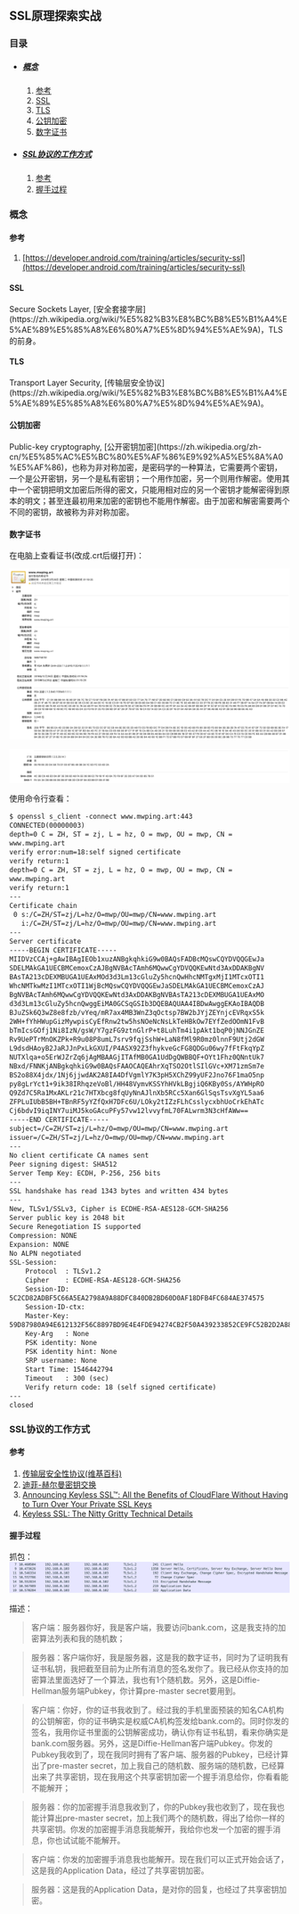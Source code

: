 ## SSL原理探索实战

### 目录

* ##### [概念](#1)
  1. [参考](#1.1)
  2. [SSL](#1.2)
  3. [TLS](#1.3)
  4. [公钥加密](#1.4)
  5. [数字证书](#1.5)

* ##### [SSL协议的工作方式](#2)
  1. [参考](#2.1)
  2. [握手过程](#2.2)


<h3 id="1">概念</h3>

<h4 id="1.1">参考</h4> 

1. [https://developer.android.com/training/articles/security-ssl](https://developer.android.com/training/articles/security-ssl)

<h4 id="1.2">SSL</h4> 
Secure Sockets Layer, [安全套接字层](https://zh.wikipedia.org/wiki/%E5%82%B3%E8%BC%B8%E5%B1%A4%E5%AE%89%E5%85%A8%E6%80%A7%E5%8D%94%E5%AE%9A)，TLS的前身。

<h4 id="1.3">TLS</h4> 
Transport Layer Security, [传输层安全协议](https://zh.wikipedia.org/wiki/%E5%82%B3%E8%BC%B8%E5%B1%A4%E5%AE%89%E5%85%A8%E6%80%A7%E5%8D%94%E5%AE%9A)。

<h4 id="1.4">公钥加密</h4> 
Public-key cryptography, [公开密钥加密](https://zh.wikipedia.org/zh-cn/%E5%85%AC%E5%BC%80%E5%AF%86%E9%92%A5%E5%8A%A0%E5%AF%86)，也称为非对称加密，是密码学的一种算法，它需要两个密钥，一个是公开密钥，另一个是私有密钥；一个用作加密，另一个则用作解密。使用其中一个密钥把明文加密后所得的密文，只能用相对应的另一个密钥才能解密得到原本的明文；甚至连最初用来加密的密钥也不能用作解密。由于加密和解密需要两个不同的密钥，故被称为非对称加密。

<h4 id="1.5">数字证书</h4>

在电脑上查看证书(改成.crt后缀打开)：

![](../../assets/images/certificate01.png)

![](../../assets/images/certificate02.png)

使用命令行查看：
```
$ openssl s_client -connect www.mwping.art:443
CONNECTED(00000003)
depth=0 C = ZH, ST = zj, L = hz, O = mwp, OU = mwp, CN = www.mwping.art
verify error:num=18:self signed certificate
verify return:1
depth=0 C = ZH, ST = zj, L = hz, O = mwp, OU = mwp, CN = www.mwping.art
verify return:1
---
Certificate chain
 0 s:/C=ZH/ST=zj/L=hz/O=mwp/OU=mwp/CN=www.mwping.art
   i:/C=ZH/ST=zj/L=hz/O=mwp/OU=mwp/CN=www.mwping.art
---
Server certificate
-----BEGIN CERTIFICATE-----
MIIDVzCCAj+gAwIBAgIEOb1xuzANBgkqhkiG9w0BAQsFADBcMQswCQYDVQQGEwJa
SDELMAkGA1UECBMCemoxCzAJBgNVBAcTAmh6MQwwCgYDVQQKEwNtd3AxDDAKBgNV
BAsTA213cDEXMBUGA1UEAxMOd3d3Lm13cGluZy5hcnQwHhcNMTgxMjI1MTcxOTI1
WhcNMTkwMzI1MTcxOTI1WjBcMQswCQYDVQQGEwJaSDELMAkGA1UECBMCemoxCzAJ
BgNVBAcTAmh6MQwwCgYDVQQKEwNtd3AxDDAKBgNVBAsTA213cDEXMBUGA1UEAxMO
d3d3Lm13cGluZy5hcnQwggEiMA0GCSqGSIb3DQEBAQUAA4IBDwAwggEKAoIBAQDB
BJuZSk6Q3wZ8e8fzb/vYeq/mR7ax4MB3WnZ3qOctsp7BW2bJYjZEYnjcEVRqxS5k
2WH+fYhHWupGizMywpisCyEfRnw2tw5hsNOeNcNsLkTeHBkOw7EYfZedOOmN1FvB
bTmIcsGOfj1Ni8IzN/gsW/Y7gzFG9ztnGlrP+t8LuhTm4i1pAkt1bqP0jNNJGnZE
Rv9UePTrMnOKZPk+R9u08P8umL7srv9fqjSshW+LaN8fMl9R0mz0lnnF9Utj2dGW
L9dsdHAoyB2JaRJJnPxLkGXUI/P4ASX92Z3fhykveGcFG8QDGu06wy7fFtFkqYpZ
NUTXlqa+o5ErWJZrZq6jAgMBAAGjITAfMB0GA1UdDgQWBBQF+OYt1Fhz0QNntUk7
NBxd/FNNKjANBgkqhkiG9w0BAQsFAAOCAQEAhrXqTSO2OtlSIlGVc+XM71zmSm7e
BS2o88X4jdx/1Nj6jjwdAK2A8IA4DfVgmlY7K3pH5XChZ99yUF2Jno76F1maO5np
py8gLrYct1+9ik38IRhqzeVoBl/HH48VymvKSSYhHVkLBgjiQ6KBy0Ss/AYWHpRO
Q9Zd7C5Ra1MxAKLr21c7HTXbcg8fqUyNnAJlnXb5RCc5Xan6GlSqsTsvXgYL5aa6
ZFPLuIUbB5BH+TBnRF5yYZfQxH7DFc6U/LOky2tIZzFLhCsslycxbhUoCrkEhATc
Cj6bdvI9iqINY7uiMJ5koGAcuPFy57vw12lvvyfmL70FALwrm3N3cHfAWw==
-----END CERTIFICATE-----
subject=/C=ZH/ST=zj/L=hz/O=mwp/OU=mwp/CN=www.mwping.art
issuer=/C=ZH/ST=zj/L=hz/O=mwp/OU=mwp/CN=www.mwping.art
---
No client certificate CA names sent
Peer signing digest: SHA512
Server Temp Key: ECDH, P-256, 256 bits
---
SSL handshake has read 1343 bytes and written 434 bytes
---
New, TLSv1/SSLv3, Cipher is ECDHE-RSA-AES128-GCM-SHA256
Server public key is 2048 bit
Secure Renegotiation IS supported
Compression: NONE
Expansion: NONE
No ALPN negotiated
SSL-Session:
    Protocol  : TLSv1.2
    Cipher    : ECDHE-RSA-AES128-GCM-SHA256
    Session-ID: 5C2CD82ADBF5C66A5EA2798A9A88DFC840DB2BD60D0AF18DFB4FC684AE374575
    Session-ID-ctx: 
    Master-Key: 59D87980A94E612132F56C8897BD9E4E4FDE94274CB2F50A439233852CE9FC52B2D2A883D48361D0A8C9A63B5E942083
    Key-Arg   : None
    PSK identity: None
    PSK identity hint: None
    SRP username: None
    Start Time: 1546442794
    Timeout   : 300 (sec)
    Verify return code: 18 (self signed certificate)
---
closed
```

<h3 id="2">SSL协议的工作方式</h3>

<h4 id="2.1">参考</h4>

1. [传输层安全性协议(维基百科)](https://zh.wikipedia.org/wiki/%E5%82%B3%E8%BC%B8%E5%B1%A4%E5%AE%89%E5%85%A8%E6%80%A7%E5%8D%94%E5%AE%9A)
2. [迪菲-赫尔曼密钥交换](https://zh.wikipedia.org/wiki/%E8%BF%AA%E8%8F%B2-%E8%B5%AB%E7%88%BE%E6%9B%BC%E5%AF%86%E9%91%B0%E4%BA%A4%E6%8F%9B)
3. [Announcing Keyless SSL™: All the Benefits of CloudFlare Without Having to Turn Over Your Private SSL Keys](https://blog.cloudflare.com/announcing-keyless-ssl-all-the-benefits-of-cloudflare-without-having-to-turn-over-your-private-ssl-keys/)
4. [Keyless SSL: The Nitty Gritty Technical Details](https://blog.cloudflare.com/keyless-ssl-the-nitty-gritty-technical-details/)

<h4 id="2.2">握手过程</h4>

抓包：
![](../../assets/images/ssl-handshake.png)

描述：
> 客户端：服务器你好，我是客户端，我要访问bank.com，这是我支持的加密算法列表和我的随机数；

> 服务器：客户端你好，我是服务器，这是我的数字证书，同时为了证明我有证书私钥，我把截至目前为止所有消息的签名发你了。我已经从你支持的加密算法里面选好了一个算法，我也有1个随机数。另外，这是Diffie-Hellman服务端Pubkey，你计算pre-master secret要用到。

> 客户端：你好，你的证书我收到了。经过我的手机里面预装的知名CA机构的公钥解密，你的证书确实是权威CA机构签发给bank.com的。同时你发的签名，我用你证书里面的公钥解密成功，确认你有证书私钥，看来你确实是bank.com服务器。另外，这是Diffie-Hellman客户端Pubkey。你发的Pubkey我收到了，现在我同时拥有了客户端、服务器的Pubkey，已经计算出了pre-master secret，加上我自己的随机数、服务端的随机数，已经算出来了共享密钥，现在我用这个共享密钥加密一个握手消息给你，你看看能不能解开；

> 服务器：你的加密握手消息我收到了，你的Pubkey我也收到了，现在我也能计算出pre-master secret，加上我们两个的随机数，得出了给你一样的共享密钥。你发的加密握手消息我能解开，我给你也发一个加密的握手消息，你也试试能不能解开。

> 客户端：你发的加密握手消息我也能解开。现在我们可以正式开始会话了，这是我的Application
Data，经过了共享密钥加密。

> 服务器：这是我的Application Data，是对你的回复，也经过了共享密钥加密。
